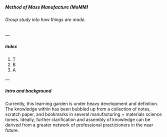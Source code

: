 ##### Method of Mass Manufacture (MoMM)
###### Group study into how things are made.

—

##### Index
1. T 
2. B
3. A

—

##### Intro and background

Currently, this learning garden is under heavy development and definition. The knowledge within has been bubbled up from a collection of notes, scratch paper, and bookmarks in several manufacturing + materials science tomes. Ideally, further clarification and assembly of knowledge can be derived from a greater network of professional practicioners in the near future.
